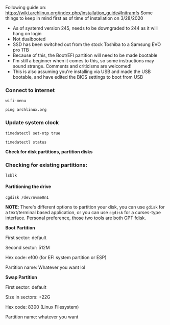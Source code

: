Following guide on: https://wiki.archlinux.org/index.php/installation_guide#Initramfs
Some things to keep in mind first as of time of installation on 3/28/2020
* As of systemd version 245, needs to be downgraded to 244 as it will hang on login
* Not dualbooted
* SSD has been switched out from the stock Toshiba to a Samsung EVO pro 1TB
* Because of this, the Boot/EFI partition will need to be made bootable
* I'm still a beginner when it comes to this, so some instructions may sound strange. Comments and criticisms are welcomed!
* This is also assuming you're installing via USB and made the USB bootable, and have edited the BIOS settings to boot from USB

### Connect to internet

`wifi-menu`

`ping archlinux.org`

### Update system clock

`timedatectl set-ntp true`

`timedatectl status`

**Check for disk partitions, partition disks**

### Checking for existing partitions:

`lsblk`

#### Partitioning the drive

`cgdisk /dev/nvme0n1`

**NOTE**: There's different options to partition your disk, you can use `gdisk` for a text/terminal based application, or you can use `cgdisk` for a curses-type interface. Personal preference, those two tools are both GPT fdisk.

**Boot Partition**

First sector: default

Second sector: 512M

Hex code: ef00 (for EFI system partition or ESP)

Partition name: Whatever you want lol

**Swap Partition**

First sector: default

Size in sectors: +22G

Hex code: 8300 (Linux Filesystem)

Partition name: whatever you want


